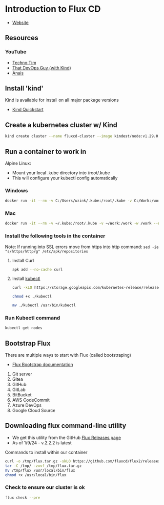 # Introduction to Flux CD

- [Website](https://fluxcd.io)

## Resources

### YouTube

- [Techno Tim](https://www.youtube.com/watch?v=PFLimPh5-wo)
- [That DevOps Guy (with Kind)](https://www.youtube.com/watch?v=X5W_706-jSY)
- [Anais](https://www.youtube.com/watch?v=X5W_706-jSY)

## Install 'kind'

Kind is available for install on all major package versions

- [Kind Quickstart](https://kind.sigs.k8s.io/docs/user/quick-start/#installing-with-a-package-manager)

## Create a kubernetes cluster w/ Kind

```sh
kind create cluster --name fluxcd-cluster --image kindest/node:v1.29.0
```

## Run a container to work in

Alpine Linux:

- Mount your local .kube directory into /root/.kube
- This will configure your kubectl config automatically

### Windows

```sh
docker run -it --rm -v C:/Users/wzink/.kube:/root/.kube -v C:/Work:/work -w /work --net host alpine:latest sh
```

### Mac

```sh
docker run -it --rm -v ~/.kube:/root/.kube -v ~/Work:/work -w /work --net host alpine:latest sh
```

### Install the following tools in the container

Note: If running into SSL errors move from https into http
command: `sed -ie "s/https/http/g" /etc/apk/repositories`

1. Install Curl

   ```sh
   apk add --no-cache curl
   ```

2. Install [kubectl](https://devcoops.com/install-kubectl-on-alpine-linux/#:~:text=Install%20Kubectl%20on%20Alpine%20Linux%201%20curl%20-LO,%2Bx%20.%2Fkubectl%204%20mv%20.%2Fkubectl%20%2Fusr%2Fbin%2Fkubectl%20Conclusion%20)

   ```sh
   curl -kLO https://storage.googleapis.com/kubernetes-release/release/$(curl -ks https://storage.googleapis.com/kubernetes-release/release/stable.txt)/bin/linux/amd64/kubectl

   chmod +x ./kubectl

   mv ./kubectl /usr/bin/kubectl
   ```

### Run Kubectl command

```sh
kubectl get nodes
```

## Bootstrap Flux

There are multiple ways to start with Flux (called bootstraping)

- [Flux Bootstrap documentation](https://fluxcd.io/flux/installation/bootstrap/)

1. Git server
2. Gitea
3. GitHub
4. GitLab
5. BitBucket
6. AWS CodeCommit
7. Azure DevOps
8. Google Cloud Source

## Downloading flux command-line utility

- We get this utility from the GitHub [Flux Releases page](https://github.com/fluxcd/flux2/releases)
- As of 1/9/24 - v.2.2.2 is latest

Commands to install within our container

```sh
curl -o /tmp/flux.tar.gz -skLO https://github.com/fluxcd/flux2/releases/download/v2.2.2/flux_2.2.2_linux_amd64.tar.gz
tar -C /tmp/ -zxvf /tmp/flux.tar.gz
mv /tmp/flux /usr/local/bin/flux
chmod +x /usr/local/bin/flux
```

### Check to ensure our cluster is ok

```sh
flux check --pre
```
